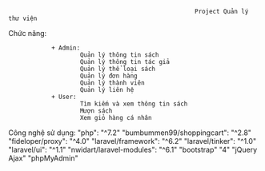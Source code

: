                                                         Project Quản lý thư viện
                                                                                                              
Chức năng:
                      
                + Admin:
                        Quản lý thông tin sách
                        Quản lý thông tin tác giả
                        Quản lý thể loại sách
                        Quản lý đơn hàng
                        Quản lý thành viên
                        Quản lý liên hệ
                + User:
                        Tìm kiếm và xem thông tin sách
                        Mượn sách
                        Xem giỏ hàng cá nhân
                      
                      
Công nghệ sử dụng:
                        "php": "^7.2"
                        "bumbummen99/shoppingcart": "^2.8"
                        "fideloper/proxy": "^4.0"
                        "laravel/framework": "^6.2"
                        "laravel/tinker": "^1.0"
                        "laravel/ui": "^1.1"
                        "nwidart/laravel-modules": "^6.1"
                        "bootstrap" "4"
                        "jQuery Ajax" 
                        "phpMyAdmin"
 
                       
                        
